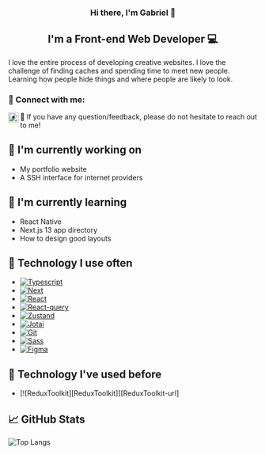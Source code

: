 <h3 align="center">
Hi there, I'm Gabriel 👋
</h3>

<h2 align="center">
I'm a Front-end Web Developer 💻
</h2>

I love the entire process of developing creative websites. I love the challenge of finding caches and spending time to meet new people. Learning how people hide things and where people are likely to look.

### 🤝 Connect with me:

<a href="https://www.linkedin.com/in/gabriel-ribeiro-843b45181//"><img align="left" src="https://raw.githubusercontent.com/rbeiro/rbeiro/main/images/linkedin.svg" alt="Gabriel Ribeiro | LinkedIn" width="21px"/></a>

- 💬 If you have any question/feedback, please do not hesitate to reach out to me!

## 🔭 I'm currently working on

- My portfolio website
- A SSH interface for internet providers

## 🌱 I'm currently learning

- React Native
- Next.js 13 app directory
- How to design good layouts

## 💼 Technology I use often

- [![Typescript][Typescript]][Typescript-url]
- [![Next][Next.js]][Next-url]
- [![React][React.js]][React-url]
- [![React-query][React-query]][React-query-url]
- [![Zustand][React.js]][Zustand-url]
- [![Jotai][React.js]][Jotai-url]
- [![Git][Git]][Git-url]
- [![Sass][Sass]][Sass-url]
- [![Figma][Figma]][Figma-url]

## 💼 Technology I've used before

- [![ReduxToolkit][ReduxToolkit]][ReduxToolkit-url]

## 📈 GitHub Stats

![Top Langs](https://github-readme-stats.vercel.app/api/top-langs/?username=rbeiro&layout=compact)

<!-- MARKDOWN LINKS & IMAGES -->
<!-- https://www.markdownguide.org/basic-syntax/#reference-style-links -->

[Typescript]: https://img.shields.io/badge/next.js-000000?style=for-the-badge&logo=nextdotjs&logoColor=white
[Typescript-url]: https://www.typescriptlang.org/
[Next.js]: https://img.shields.io/badge/next.js-000000?style=for-the-badge&logo=nextdotjs&logoColor=white
[Next-url]: https://nextjs.org/
[React.js]: https://img.shields.io/badge/React-20232A?style=for-the-badge&logo=react&logoColor=61DAFB
[React-url]: https://reactjs.org/
[React-query]: https://img.shields.io/badge/React%20Query-FF4154.svg?style=for-the-badge&logo=React-Query&logoColor=white
[React-query-url]: https://tanstack.com/query/latest
[Zustand]: https://img.shields.io/badge/Zustand-20232A?style=for-the-badge&logo=react&logoColor=61DAFB
[Zustand-url]: https://github.com/pmndrs/zustand
[Jotai]: https://img.shields.io/badge/Jotai-20232A?style=for-the-badge&logo=react&logoColor=61DAFB
[Jotai-url]: https://jotai.org/
[Git]: https://img.shields.io/badge/Git-F05032.svg?style=for-the-badge&logo=Git&logoColor=white
[Git-url]: https://git-scm.com/
[Sass]: https://img.shields.io/badge/Sass-CC6699.svg?style=for-the-badge&logo=Sass&logoColor=white
[Sass-url]: https://sass-lang.com/
[Figma]: https://img.shields.io/badge/Figma-F24E1E.svg?style=for-the-badge&logo=Figma&logoColor=white
[Figma-url]: https://www.figma.com/
[Redux]: https://img.shields.io/badge/Redux-toolkit-764ABC.svg?style=for-the-badge&logo=Redux&logoColor=white
[Redux-url]: https://redux-toolkit.js.org/
